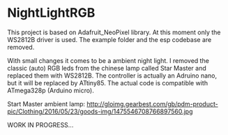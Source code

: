 # NightLightRGB

This project is based on Adafruit_NeoPixel library. At this moment only the WS2812B driver is used. The example folder and the esp codebase are removed.

With small changes it comes to be a ambient night light. I removed the classic (auto) RGB leds
from the chinese lamp called Star Master and replaced them with WS2812B. The controller is actually an Adruino nano, but it will be replaced by ATtiny85. The actual code is compatible with ATmega328p (Arduino micro).

Start Master ambient lamp:
http://gloimg.gearbest.com/gb/pdm-product-pic/Clothing/2016/05/23/goods-img/1475546708766897560.jpg

WORK IN PROGRESS...
